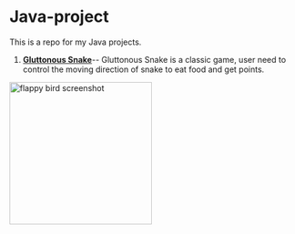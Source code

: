 # Java-project
This is a repo for my Java projects.

1. **[Gluttonous Snake](https://github.com/JackieMJQ/Python-projects/blob/main/Flappy_birds/flappy_bird.py)**--
Gluttonous Snake is a classic game, user need to control the moving direction of snake to eat food and get points.
<img src='https://github.com/JackieMJQ/Java-project/assets/97369797/04403a07-b6bf-4be9-8f4b-9437644aac3b' width='250' alt='flappy bird screenshot'/>
